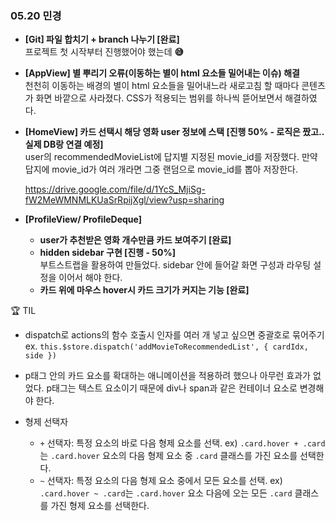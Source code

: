 ### 05.20 민경

- **[Git] 파일 합치기 + branch 나누기 [완료]**<br>
프로젝트 첫 시작부터 진행했어야 했는데 **😅**

- **[AppView] 별 뿌리기 오류(이동하는 별이 html 요소들 밀어내는 이슈) 해결**<br>
천천히 이동하는 배경의 별이 html 요소들을 밀어내느라 새로고침 할 때마다 콘텐츠가 화면 바깥으로 사라졌다. CSS가 적용되는 범위를 하나씩 뜯어보면서 해결하였다.

- **[HomeView] 카드 선택시 해당 영화 user 정보에 스택 [진행 50% - 로직은 짰고.. 실제 DB랑 연결 예정]**<br>
user의 recommendedMovieList에 답지별 지정된 movie_id를 저장했다. 만약 답지에 movie_id가 여러 개라면 그중 랜덤으로 movie_id를 뽑아 저장한다.

    https://drive.google.com/file/d/1YcS_MjiSg-fW2MeWMNMLKUaSrRpijXgl/view?usp=sharing

- **[ProfileView/ ProfileDeque]**
    - **user가 추천받은 영화 개수만큼 카드 보여주기 [완료]**
    - **hidden sidebar 구현 [진행 - 50%]** <br>
    부트스트랩을 활용하여 만들었다. sidebar 안에 들어갈 화면 구성과 라우팅 설정을 이어서 해야 한다.
    - **카드 위에 마우스 hover시 카드 크기가 커지는 기능 [완료]**
    

<aside>
🏆 TIL

</aside>

- dispatch로 actions의 함수 호출시 인자를 여러 개 넣고 싶으면 중괄호로 묶어주기<br>
ex. `this.$store.dispatch('addMovieToRecommendedList', { cardIdx, side })`

- p태그 안의 카드 요소를 확대하는 애니메이션을 적용하려 했으나 아무런 효과가 없었다. p태그는 텍스트 요소이기 때문에 div나 span과 같은 컨테이너 요소로 변경해야 한다.
- 형제 선택자
    - `+` 선택자: 특정 요소의 바로 다음 형제 요소를 선택. 
    ex) `.card.hover + .card`는 `.card.hover` 요소의 다음 형제 요소 중 `.card` 클래스를 가진 요소를 선택한다.
    - `~` 선택자: 특정 요소의 다음 형제 요소 중에서 모든 요소를 선택. 
    ex) `.card.hover ~ .card`는 `.card.hover` 요소 다음에 오는 모든 `.card` 클래스를 가진 형제 요소를 선택한다.